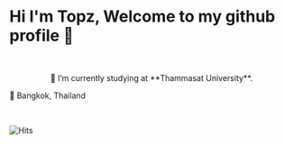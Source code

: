 # Hi I'm Topz, Welcome to my github profile 🐯

<br>
<p align="center">
🎒 I’m currently studying at **Thammasat University**.


📍 Bangkok, Thailand

<br>
</p>

<img src="https://hitcounter.pythonanywhere.com/count/tag.svg?url=www.example.com" alt="Hits">

<!--
**toptapznt/toptapznt** is a ✨ _special_ ✨ repository because its `README.md` (this file) appears on your GitHub profile.

Here are some ideas to get you started:

- 🔭 I’m currently working on ...
- 🌱 I’m currently learning ...
- 👯 I’m looking to collaborate on ...
- 🤔 I’m looking for help with ...
- 💬 Ask me about ...
- 📫 How to reach me: ...
- 😄 Pronouns: ...
- ⚡ Fun fact: ...
-->
